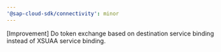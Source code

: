 ```yaml
---
'@sap-cloud-sdk/connectivity': minor
---
```


[Improvement] Do token exchange based on destination service binding instead of XSUAA service binding.
